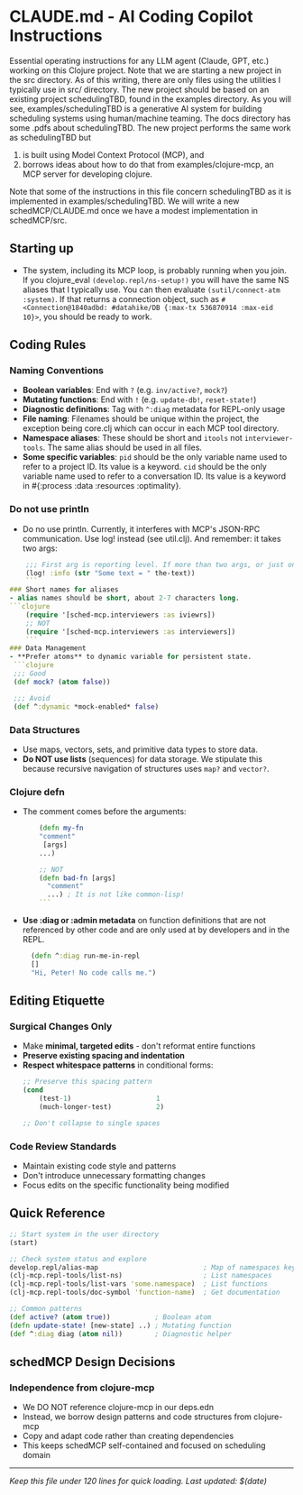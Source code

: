 # CLAUDE.md - AI Coding Copilot Instructions

Essential operating instructions for any LLM agent (Claude, GPT, etc.) working on this Clojure project.
Note that we are starting a new project in the src directory. As of this writing, there are only files using the utilities I typically use in src/ directory.
The new project should be based on an existing project schedulingTBD, found in the examples directory. As you will see, examples/schedulingTBD is a generative AI system for building scheduling systems using human/machine teaming.
The docs directory has some .pdfs about schedulingTBD.
The new project performs the same work as schedulingTBD but
 1) is built using Model Context Protocol (MCP), and
 2) borrows ideas about how to do that from examples/clojure-mcp, an MCP server for developing clojure.

Note that some of the instructions in this file concern schedulingTBD as it is implemented in examples/schedulingTBD.
We will write a new schedMCP/CLAUDE.md once we have a modest implementation in schedMCP/src.

## Starting up
- The system, including its MCP loop, is probably running when you join. If you clojure_eval `(develop.repl/ns-setup!)` you will have the same NS aliases that I typically use.
  You can then evaluate `(sutil/connect-atm :system)`. If that returns a connection object, such as `#<Connection@1840adbd: #datahike/DB {:max-tx 536870914 :max-eid 10}>`, you
  should be ready to work.

## Coding Rules

### Naming Conventions
- **Boolean variables**: End with `?` (e.g. `inv/active?`, `mock?`)
- **Mutating functions**: End with `!` (e.g. `update-db!`, `reset-state!`)
- **Diagnostic definitions**: Tag with `^:diag` metadata for REPL-only usage
- **File naming**: Filenames should be unique within the project, the exception being core.clj which can occur in each MCP tool directory.
- **Namespace aliases**: These should be short and `itools` not `interviewer-tools`. The same alias should be used in all files.
- **Some specific variables**:
      `pid` should be the only variable name used to refer to a project ID. Its value is a keyword.
      `cid` should be the only variable name used to refer to a conversation ID. Its value is a keyword in #{:process :data :resources :optimality}.

### Do not use println
- Do no use println. Currently, it interferes with MCP's JSON-RPC communication. Use log! instead (see util.clj). And remember: it takes two args:
 ```clojure
     ;;; First arg is reporting level. If more than two args, or just one more arg and it isn't a string, wrap them in str like this:
     (log! :info (str "Some text = " the-text))
     ```
### Short names for aliases
- alias names should be short, about 2-7 characters long.
 ```clojure
     (require '[sched-mcp.interviewers :as iviewrs])
     ;; NOT
     (require '[sched-mcp.interviewers :as interviewers])
     ```
### Data Management
- **Prefer atoms** to dynamic variable for persistent state.
  ```clojure
  ;;; Good
  (def mock? (atom false))

  ;;; Avoid
  (def ^:dynamic *mock-enabled* false)
  ```

### Data Structures
- Use maps, vectors, sets, and primitive data types to store data.
- **Do NOT use lists** (sequences) for data storage. We stipulate this because recursive navigation of structures uses `map?` and `vector?`.

### Clojure defn
- The comment comes before the arguments:
  ```clojure
      (defn my-fn
      "comment"
       [args]
      ...)

      ;; NOT
      (defn bad-fn [args]
        "comment"
        ...) ; It is not like common-lisp!
      ```
- **Use :diag or :admin metadata** on function definitions that are not referenced by other code and are only used at by developers and in the REPL.
  ```clojure
    (defn ^:diag run-me-in-repl
    []
    "Hi, Peter! No code calls me.")
    ```

## Editing Etiquette

### Surgical Changes Only
- Make **minimal, targeted edits** - don't reformat entire functions
- **Preserve existing spacing and indentation**
- **Respect whitespace patterns** in conditional forms:
  ```clojure
  ;; Preserve this spacing pattern
  (cond
      (test-1)                     1
      (much-longer-test)           2)

  ;; Don't collapse to single spaces
  ```

### Code Review Standards
- Maintain existing code style and patterns
- Don't introduce unnecessary formatting changes
- Focus edits on the specific functionality being modified

## Quick Reference

```clojure
;; Start system in the user directory
(start)

;; Check system status and explore
develop.repl/alias-map                          ; Map of namespaces keyed by consistently used aliases.
(clj-mcp.repl-tools/list-ns)                    ; List namespaces
(clj-mcp.repl-tools/list-vars 'some.namespace)  ; List functions
(clj-mcp.repl-tools/doc-symbol 'function-name)  ; Get documentation

;; Common patterns
(def active? (atom true))           ; Boolean atom
(defn update-state! [new-state] ..) ; Mutating function
(def ^:diag diag (atom nil))        ; Diagnostic helper
```

## schedMCP Design Decisions

### Independence from clojure-mcp
- We DO NOT reference clojure-mcp in our deps.edn
- Instead, we borrow design patterns and code structures from clojure-mcp
- Copy and adapt code rather than creating dependencies
- This keeps schedMCP self-contained and focused on scheduling domain

---
*Keep this file under 120 lines for quick loading. Last updated: $(date)*
